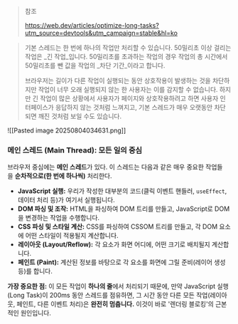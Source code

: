 > 참조
> 
> https://web.dev/articles/optimize-long-tasks?utm_source=devtools&utm_campaign=stable&hl=ko

> 기본 스레드는 한 번에 하나의 작업만 처리할 수 있습니다. 50밀리초 이상 걸리는 작업은 _긴 작업_입니다. 50밀리초를 초과하는 작업의 경우 작업의 총 시간에서 50밀리초를 뺀 값을 작업의 _차단 기간_이라고 합니다.
> 
> 브라우저는 길이가 다른 작업이 실행되는 동안 상호작용이 발생하는 것을 차단하지만 작업이 너무 오래 실행되지 않는 한 사용자는 이를 감지할 수 없습니다. 하지만 긴 작업이 많은 상황에서 사용자가 페이지와 상호작용하려고 하면 사용자 인터페이스가 응답하지 않는 것처럼 느껴지고, 기본 스레드가 매우 오랫동안 차단되면 깨진 것처럼 보일 수도 있습니다.

![[Pasted image 20250804034631.png]]

### 메인 스레드 (Main Thread): 모든 일의 중심

브라우저 중심에는 **메인 스레드**가 있다. 이 스레드는 다음과 같은 매우 중요한 작업들을 **순차적으로(한 번에 하나씩)** 처리한다.

- **JavaScript 실행:** 우리가 작성한 대부분의 코드(클릭 이벤트 핸들러, `useEffect`, 데이터 처리 등)가 여기서 실행됩니다.
- **DOM 파싱 및 조작:** HTML을 파싱하여 DOM 트리를 만들고, JavaScript로 DOM을 변경하는 작업을 수행합니다.
- **CSS 파싱 및 스타일 계산:** CSS를 파싱하여 CSSOM 트리를 만들고, 각 DOM 요소에 어떤 스타일이 적용될지 계산합니다.
- **레이아웃 (Layout/Reflow):** 각 요소가 화면 어디에, 어떤 크기로 배치될지 계산합니다.
- **페인트 (Paint):** 계산된 정보를 바탕으로 각 요소를 화면에 그릴 준비(레이어 생성 등)를 합니다.

**가장 중요한 점:** 이 모든 작업이 **하나의 줄**에서 처리되기 때문에, 만약 JavaScript 실행(Long Task)이 200ms 동안 스레드를 점유하면, 그 시간 동안 다른 모든 작업(레이아웃, 페인트, 다른 이벤트 처리)은 **완전히 멈춥니다.** 이것이 바로 '렌더링 블로킹'의 근본적인 원인입니다.